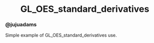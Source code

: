 <h1 align="center">GL_OES_standard_derivatives</h1>

### @jujuadams

Simple example of GL_OES_standard_derivatives use.